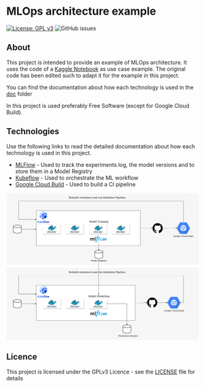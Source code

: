 # MLOps architecture example
[![License: GPL v3](https://img.shields.io/badge/License-GPLv3-blue.svg)](https://www.gnu.org/licenses/gpl-3.0)
![GitHub issues](https://img.shields.io/github/issues/esalvucci/kubeflow-example)

## About
This project is intended to provide an example of MLOps architecture. It uses the code of a 
[Kaggle Notebook](https://www.kaggle.com/francoisraucent/forecasting-electricity-consumption-of-germany)
as use case example. The original code has been edited such to adapt it for the example in this project.

You can find the documentation about how each technology is used in the [doc](doc) folder 

In this project is used preferably Free Software (except for Google Cloud Build).

## Technologies
Use the following links to read the detailed documentation about how each technology is used in this project.

* [MLFlow](doc/mlflow) - Used to track the experiments log, the model versions and to store them in a Model Registry
* [Kubeflow](doc/kubeflow) - Used to orchestrate the ML workflow
* [Google Cloud Build](doc/kubeflow) - Used to build a CI pipeline 

![Project Architecture](/doc/images/architecture.png)

## Licence
This project is licensed under the GPLv3 Licence - see the [LICENSE](LICENSE) file for details
